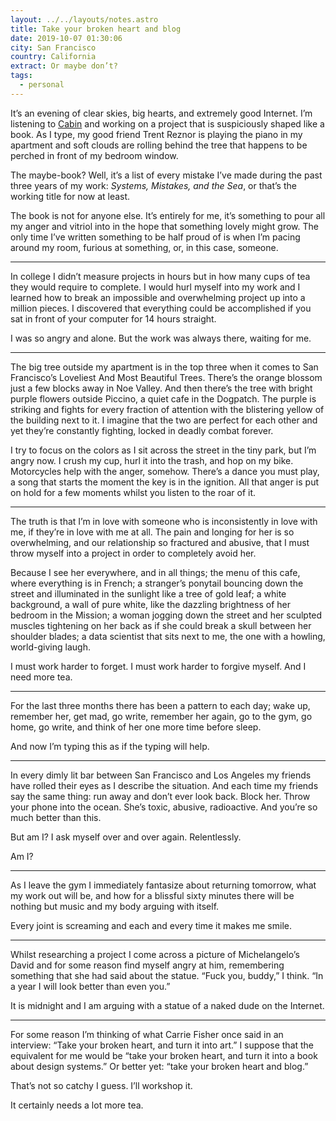 ```yaml
---
layout: ../../layouts/notes.astro
title: Take your broken heart and blog
date: 2019-10-07 01:30:06
city: San Francisco
country: California
extract: Or maybe don’t?
tags:
  - personal
---
```


It’s an evening of clear skies, big hearts, and extremely good Internet. I’m listening to [Cabin](https://open.spotify.com/playlist/6V3hYPBCzmF1IsHRePRD8p?si=-hz8smAORcusz9tmiaRALQ) and working on a project that is suspiciously shaped like a book. As I type, my good friend Trent Reznor is playing the piano in my apartment and soft clouds are rolling behind the tree that happens to be perched in front of my bedroom window.

The maybe-book? Well, it’s a list of every mistake I’ve made during the past three years of my work: _Systems, Mistakes, and the Sea_, or that’s the working title for now at least.

The book is not for anyone else. It’s entirely for me, it’s something to pour all my anger and vitriol into in the hope that something lovely might grow. The only time I’ve written something to be half proud of is when I’m pacing around my room, furious at something, or, in this case, someone.

---

In college I didn’t measure projects in hours but in how many cups of tea they would require to complete. I would hurl myself into my work and I learned how to break an impossible and overwhelming project up into a million pieces. I discovered that everything could be accomplished if you sat in front of your computer for 14 hours straight.

I was so angry and alone. But the work was always there, waiting for me.

---

The big tree outside my apartment is in the top three when it comes to San Francisco’s Loveliest And Most Beautiful Trees. There’s the orange blossom just a few blocks away in Noe Valley. And then there’s the tree with bright purple flowers outside Piccino, a quiet cafe in the Dogpatch. The purple is striking and fights for every fraction of attention with the blistering yellow of the building next to it. I imagine that the two are perfect for each other and yet they’re constantly fighting, locked in deadly combat forever.

I try to focus on the colors as I sit across the street in the tiny park, but I’m angry now. I crush my cup, hurl it into the trash, and hop on my bike. Motorcycles help with the anger, somehow. There’s a dance you must play, a song that starts the moment the key is in the ignition. All that anger is put on hold for a few moments whilst you listen to the roar of it.

---

The truth is that I’m in love with someone who is inconsistently in love with me, if they’re in love with me at all. The pain and longing for her is so overwhelming, and our relationship so fractured and abusive, that I must throw myself into a project in order to completely avoid her.

Because I see her everywhere, and in all things; the menu of this cafe, where everything is in French; a stranger’s ponytail bouncing down the street and illuminated in the sunlight like a tree of gold leaf; a white background, a wall of pure white, like the dazzling brightness of her bedroom in the Mission; a woman jogging down the street and her sculpted muscles tightening on her back as if she could break a skull between her shoulder blades; a data scientist that sits next to me, the one with a howling, world-giving laugh.

I must work harder to forget. I must work harder to forgive myself. And I need more tea.

---

For the last three months there has been a pattern to each day; wake up, remember her, get mad, go write, remember her again, go to the gym, go home, go write, and think of her one more time before sleep.

And now I’m typing this as if the typing will help.

---

In every dimly lit bar between San Francisco and Los Angeles my friends have rolled their eyes as I describe the situation. And each time my friends say the same thing: run away and don’t ever look back. Block her. Throw your phone into the ocean. She’s toxic, abusive, radioactive. And you’re so much better than this.

But am I? I ask myself over and over again. Relentlessly.

Am I?

---

As I leave the gym I immediately fantasize about returning tomorrow, what my work out will be, and how for a blissful sixty minutes there will be nothing but music and my body arguing with itself.

Every joint is screaming and each and every time it makes me smile.

---

Whilst researching a project I come across a picture of Michelangelo’s David and for some reason find myself angry at him, remembering something that she had said about the statue. “Fuck you, buddy,” I think. “In a year I will look better than even you.”

It is midnight and I am arguing with a statue of a naked dude on the Internet.

---

For some reason I’m thinking of what Carrie Fisher once said in an interview: “Take your broken heart, and turn it into art.” I suppose that the equivalent for me would be “take your broken heart, and turn it into a book about design systems.” Or better yet: “take your broken heart and blog.”

That’s not so catchy I guess. I’ll workshop it.

It certainly needs a lot more tea.
